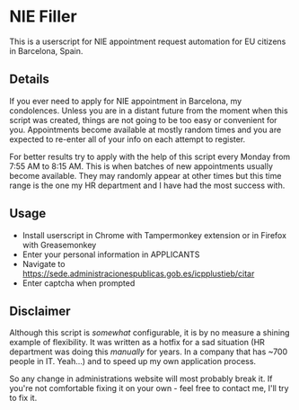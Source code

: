 # NIE Filler

This is a userscript for NIE appointment request automation for EU citizens in Barcelona, Spain.

## Details ##

If you ever need to apply for NIE appointment in Barcelona, my condolences. Unless you are in a distant future from the moment when this script was created, things are not going to be too easy or convenient for you. Appointments become available at mostly random times and you are expected to re-enter all of your info on each attempt to register.

For better results try to apply with the help of this script every Monday from 7:55 AM to 8:15 AM. This is when batches of new appointments usually become available. They may randomly appear at other times but this time range is the one my HR department and I have had the most success with.

## Usage ##

* Install userscript in Chrome with Tampermonkey extension or in Firefox with Greasemonkey
* Enter your personal information in APPLICANTS
* Navigate to https://sede.administracionespublicas.gob.es/icpplustieb/citar
* Enter captcha when prompted

## Disclaimer ##

Although this script is *somewhat* configurable, it is by no measure a shining example of flexibility. It was written as a hotfix for a sad situation (HR department was doing this *manually* for years. In a company that has ~700 people in IT. Yeah...) and to speed up my own application process.

So any change in administrations website will most probably break it. If you're not comfortable fixing it on your own - feel free to contact me, I'll try to fix it.